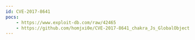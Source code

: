 ```yaml
---
id: CVE-2017-8641
pocs:
    - https://www.exploit-db.com/raw/42465
    - https://github.com/homjxi0e/CVE-2017-8641_chakra_Js_GlobalObject
---
```

